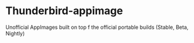 # Thunderbird-appimage
Unofficial AppImages built on top f the official portable builds (Stable, Beta, Nightly)
